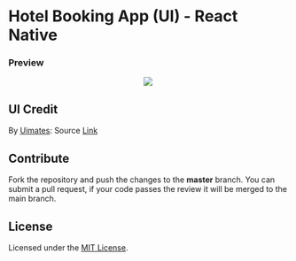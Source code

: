 # Hotel Booking App (UI) - React Native

### Preview
<div align="center">
<img src="https://raw.githubusercontent.com/naeemqaswar/hotel-booking-app-ui-rn/main/assets/demos/preview.png"/>
</div>

## UI Credit
By [Uimates](https://www.uplabs.com/peeely): Source [Link](https://www.uplabs.com/posts/hotel-booking-app-455254a8-7483-4c71-9373-dd7d020d9a2d)

## Contribute
Fork the repository and push the changes to the **master** branch. You can submit a pull request, if your code passes the review it will be merged to the main branch.

## License
Licensed under the [MIT License](./LICENSE).